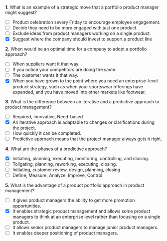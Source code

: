 **1.** What is an example of a strategic move that a portfolio product manager might suggest?
- [ ] Product celebration severy Friday to encourage employee engagement.
- [ ] Decide they need to be more engaged with just one product.
- [ ] Exclude ideas from product managers working on a single product.
- [x] Suggest where the company should invest to support a product line

**2.** When would be an optimal time for a company to adopt a portfolio approach?
- [ ] When suppliers want it that way.
- [ ] If you notice your competitors are doing the same.
- [ ] The customer wants it that way.
- [x] When you have grown to the point where you need an enterprise-level product strategy, such as when your sportswear offerings have expanded, and you have moved into other markets like footwear.

**3.** What is the difference between an iterative and a predictive approach to product management?
- [ ] Required, Innovative, Need-based
- [x] An iterative approach is adaptable to changes or clarifications during the project.
- [ ] How quickly it can be completed.
- [ ] Predictive approach means that the project manager always gets it right.

**4.** What are the phases of a predictive approach?
- [x] Initiating, planning, executing, monitoring, controlling, and closing.
- [ ] Tollgating, planning, reworking, executing, closing.
- [ ] Initiating, customer review, design, planning, closing.
- [ ] Define, Measure, Analyze, Improve, Control.

**5.** What is the advantage of a product portfolio approach in product management?
- [ ] It gives product managers the ability to get more promotion opportunities.
- [x] It enables strategic product management and allows some product managers to think at an enterprise level rather than focusing on a single product.
- [ ] It allows senior product managers to manage junior product managers.
- [ ] It enables deeper positioning of product managers.
